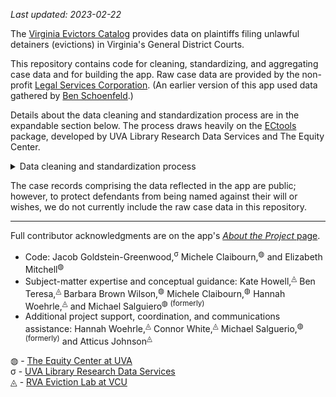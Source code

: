 _Last updated: 2023-02-22_  

The [Virginia Evictors Catalog](https://virginiaequitycenter.shinyapps.io/va-evictors-catalog/) provides data on plaintiffs filing unlawful detainers (evictions) in Virginia's General District Courts.

This repository contains code for cleaning, standardizing, and aggregating case data and for building the app. Raw case data are provided by the non-profit [Legal Services Corporation](https://www.lsc.gov/). (An earlier version of this app used data gathered by [Ben Schoenfeld](https://github.com/bschoenfeld).)

Details about the data cleaning and standardization process are in the expandable section below. The process draws heavily on the [ECtools](https://github.com/virginiaequitycenter/ECtools) package, developed by UVA Library Research Data Services and The Equity Center.

<details><summary>Data cleaning and standardization process</summary><br/>
Case data are provided periodically by the Legal Services Corporation. Data on plaintiffs, defendants, hearings, etc. are provided separately; we aggregate all the data for a given case and identify a "primary" plaintiff name, plaintiff address, defendant name, and defendant address for each case based on the _first-listed_ plaintiff/defendant in each court record. We perform this step because many cases have multiple plaintiffs and/or defendants listed.<br><br>

Names in the case data have both formatting inconsistencies and errors. If left unaddressed, these would radically hamper our ability to identify multiple cases filed by the same defendant (e.g., "ABC REAL ESTATE, LLC" and "ABC REAL-ESTATE LLC" would be treated as separate plaintiffs). We apply several cleaning steps to standardize the data format and address common errors:

- We correct punctuation-spacing errors in names by ensuring that spaces do not precede but do follow commas, semicolons, and colons (e.g., "SMITH ,MARY" &#8594; "SMITH, MARY")

- We standardizing name formatting by:
  - Removing leading and trailing spaces in names
  - Converting dashes and forward slashes to single spaces
  - Eliminating the following characters: . ; ( ) [ ] { } # : _
  - Removing trailing commas at the ends of names
  - Converting "@"" signs and ampersands ("&") to "at" and "and" (and ensuring that spaces surround those strings)
  - Converting all instances of more than one space ("&nbsp;&nbsp;&nbsp;") to single spaces (" ")
  - (At the extreme, the name-standardization process means that both ` _MAGNOLIA-&-FIR_ #COMPANY#     L.L.C.,` and `{MAGNOLIA} /AND/ (F)(I)(R) [COMPANY]... LLC, ` can be identified as the same name.)


- We remove commas preceding business-identifying acronyms like LLC, LP, INC, etc. (e.g., "PEACH, LLC" &#8594; "PEACH LLC").

- We expand common housing-related shorthands and abbreviations when identified in plaintiff and defendant names; you can view the shorthands and their expansions [here](https://github.com/virginiaequitycenter/ECtools/blob/main/inst/extdata/housing.csv).

After the cleaning and standardization processes above, we then remove duplicate records by identifying cases that have the same filing date, plaintiff name, defendant name, defendant ZIP Code, judgment (outcome), judgment costs, attorney fees, and principal/other amounts. (We retain one record for each set of duplicate case.)

We then identify "serial cases," which we consider to be repeated cases filed by a given plaintiff against a given defendant in a given ZIP Code within a 12-month period.

We then identify and filter out _non-residential_ defendants by using a custom-developed regex pattern, as we display results in the app for cases against residential defendants only. You can view full regex pattern [here](https://github.com/jacob-gg/non-person-regex).

Cleaned data are then exported and aggregated up to the level of plaintiff, plaintiff/year, and plaintiff/month, which are the levels of summarization available for viewing in the app.

Code for the data cleaning and standardization process is in `clean.R`; code for aggregating cleaned data is in `summarize.R`; code for the app is in the `va-evictors-catalog` directory (see `app.R`).

</details>

The case records comprising the data reflected in the app are public; however, to protect defendants from being named against their will or wishes, we do not currently include the raw case data in this repository.

---

Full contributor acknowledgments are on the app's [_About the Project_ page](https://virginiaequitycenter.shinyapps.io/va-evictors-catalog/).

- Code: Jacob Goldstein-Greenwood,<sup>&#963;</sup> Michele Claibourn,<sup>&#9677;</sup> and Elizabeth Mitchell<sup>&#9677;</sup>
- Subject-matter expertise and conceptual guidance: Kate Howell,<sup>&#9708;</sup> Ben Teresa,<sup>&#9708;</sup> Barbara Brown Wilson,<sup>&#9677;</sup> Michele Claibourn,<sup>&#9677;</sup> Hannah Woehrle,<sup>&#9708;</sup> and Michael Salguiero<sup>&#9677; (formerly)</sup>
- Additional project support, coordination, and communications assistance: Hannah Woehrle,<sup>&#9708;</sup> Connor White,<sup>&#9708;</sup> Michael Salguerio,<sup>&#9677; (formerly)</sup> and Atticus Johnson<sup>&#9708;</sup>


&#9677; - [The Equity Center at UVA](https://virginiaequitycenter.org/)  
&#963; - [UVA Library Research Data Services](https://data.library.virginia.edu/)  
&#9708; - [RVA Eviction Lab at VCU](https://rampages.us/rvaevictionlab/)  
